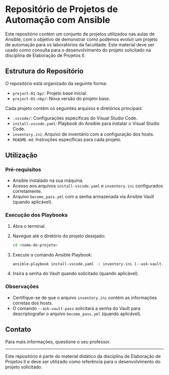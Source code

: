 # Repositório de Projetos de Automação com Ansible

Este repositório contém um conjunto de projetos utilizados nas aulas de Ansible, com o objetivo de demonstrar como podemos evoluir um projeto de automação para os laboratórios da faculdade. Este material deve ser usado como consulta para o desenvolvimento do projeto solicitado na disciplina de Elaboração de Projetos II.

## Estrutura do Repositório

O repositório está organizado da seguinte forma:

- `project-01-bp/`: Projeto base inicial.
- `project-01-nbp/`: Nova versão do projeto base.

Cada projeto contém os seguintes arquivos e diretórios principais:

- `.vscode/`: Configurações específicas do Visual Studio Code.
- `install-vscode.yaml`: Playbook do Ansible para instalar o Visual Studio Code.
- `inventory.ini`: Arquivo de inventário com a configuração dos hosts.
- `README.md`: Instruções específicas para cada projeto.

## Utilização

### Pré-requisitos

- Ansible instalado na sua máquina.
- Acesso aos arquivos `install-vscode.yaml` e `inventory.ini` configurados corretamente.
- Arquivo `become_pass.yml` com a senha armazenada via Ansible Vault (quando aplicável).

### Execução dos Playbooks

1. Abra o terminal.
2. Navegue até o diretório do projeto desejado:

    ```sh
    cd <nome-do-projeto>
    ```

3. Execute o comando Ansible Playbook:

    ```sh
    ansible-playbook install-vscode.yaml -i inventory.ini (--ask-vault-pass)
    ```

4. Insira a senha do Vault quando solicitado (quando aplicável).

### Observações

- Certifique-se de que o arquivo `inventory.ini` contém as informações corretas dos hosts.
- O comando `--ask-vault-pass` solicitará a senha do Vault para descriptografar o arquivo `become_pass.yml` (quando aplicável).

## Contato

Para mais informações, questione o seu professor.

---

Este repositório é parte do material didático da disciplina de Elaboração de Projetos II e deve ser utilizado como referência para o desenvolvimento do projeto solicitado.